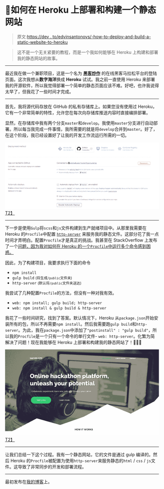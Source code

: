 # 🚀如何在 Heroku 上部署和构建一个静态网站

> 原文:[https://dev . to/edvinsantonovs/-how-to-deploy-and-build-a-static-website-to-heroku](https://dev.to/edvinsantonovs/-how-to-deploy-and-build-a-static-website-to-heroku)

> 这不是一个无关紧要的教程，而是一个我如何能够在 Heroku 上构建和部署我的静态网站的故事。

* * *

最近我在做一个兼职项目，这是一个名为 [**黑客炒作**](http://www.hackerhype.com/) 的在线黑客马拉松平台的登陆页面。这次我想从**数字海洋**换成 **Heroku** 试试。我之前一直使用 Heroku 来部署我的开源软件，所以我觉得部署一个简单的静态页面应该不难。好吧，也许我说得太早了，但我花了一些时间才完成。

* * *

首先，我将源代码存放在 GitHub 的私有存储库上。如果您没有使用过 Heroku，它有一个非常简单的特性，允许您在每次向存储库推送内容时直接编排部署。

显然，在存储库中我有两个分支`master`和`develop`。我使用`master`分支进行自动部署。所以每当我完成一件事情，我所需要的就是将`develop`合并到`master`。好了，在这个阶段，我已经设置好了让我的开发工作流运行所需的一切。

[![](img/e52f9c2934724c0ebe4f8a3343b0aeb0.png)T2】](https://res.cloudinary.com/practicaldev/image/fetch/s--NGE0-2Vi--/c_limit%2Cf_auto%2Cfl_progressive%2Cq_auto%2Cw_880/http://edvinsantonovs.co.uk/conteimg/2017/08/deploy.PNG)

* * *

下一步是使用`Gulp`将`scss`和`js`文件构建到生产就绪项目中。从那里我需要在 Heroku 的`Procfile`中配置 [`http-server`](https://github.com/indexzero/http-server) 来服务我的静态文件。这部分花了我一点时间才弄明白。配置`Procfile`才是真正的挑战。我甚至在 StackOverflow 上发布了一个[问题，因为我对如何在 Heroku 的一个`Procfile`中运行多个命令感到困惑。](https://stackoverflow.com/questions/44733986/how-to-run-procfile-with-multiple-commands-on-heroku/44735878#44735878)

因此，为了构建项目，我要求执行下面的命令

*   `npm install`
*   `gulp build` <small>(将生成`/public`文件夹)</small>
*   `http-server` <small>(默认将`/public`文件夹送达)</small>

我尝试了几种配置`Procfile`的方法，但没有一种对我有效。

*   `web: npm install; gulp build; http-server`
*   `web: npm install & gulp build & http-server`

我花了一些时间研究，找到了答案。默认情况下，Heroku 从`package.json`开始安装所有的包，所以不再需要`npm install`。然后我需要跑`gulp build`和`http-server`。为此，我在`package.json`中添加了`"postinstall" : "gulp build"`，所以我的`Procfile`是一个只有一个命令的单行文件- `web: http-server`。化繁为简解决了问题！现在我能够在 Heroku 上部署和构建我的静态网站了！🎉🎉🎉

[![](img/555fc94b398ff71d4b4bae3c82dc9895.png)T2】](https://res.cloudinary.com/practicaldev/image/fetch/s--0y3Lr9Ug--/c_limit%2Cf_auto%2Cfl_progressive%2Cq_auto%2Cw_880/http://edvinsantonovs.co.uk/conteimg/2017/08/hackerhype.PNG)

* * *

让我们总结一下这个过程。我有一个静态网站，它的文件是通过 gulp 编译的。然后 Heroku 的`Procfile`被配置为使用`http-server`来服务静态的`html` / `css` / `js`文件。这导致了非常同步的开发和部署流程。

* * *

最初发布在[我的博客](http://edvinsantonovs.co.uk/how-to-deploy-and-build-a-static-website-to-heroku/)上。